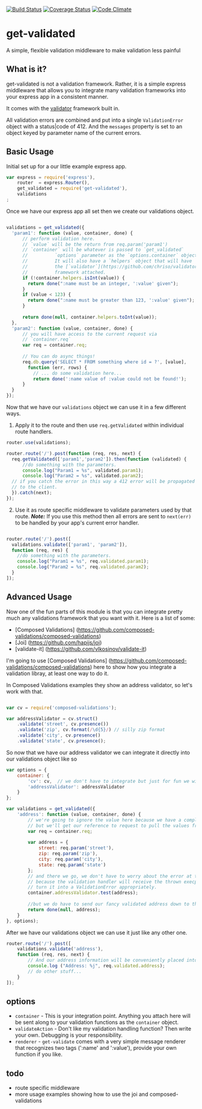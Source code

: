 [![Build Status](https://travis-ci.org/scull7/get-validated.svg)](https://travis-ci.org/scull7/get-validated)
[![Coverage Status](https://coveralls.io/repos/scull7/get-validated/badge.png)](https://coveralls.io/r/scull7/get-validated)
[![Code Climate](https://codeclimate.com/github/scull7/get-validated/badges/gpa.svg)](https://codeclimate.com/github/scull7/get-validated)

get-validated
=============

A simple, flexible validation middleware to make validation less painful

What is it?
-----------
get-validated is not a validation framework. Rather, it is a simple express
middleware that allows you to integrate many validation frameworks into your
express app in a consistent manner.

It comes with the [validator](https://github.com/chriso/validator.js) framework
built in. 

All validation errors are combined and put into a single `ValidationError` object
with a status|code of 412.  And the `messages` property is set to an object keyed
by parameter name of the current errors.

Basic Usage
-----------
Initial set up for a our little example express app.

```javascript
var express = require('express'),
    router  = express.Router(),
    get_validated = require('get-validated'),
    validations
;
```

Once we have our express app all set then we create our 
validations object.

```javascript

validations = get_validated({
  'param1': function (value, container, done) {
      // perform validation here.
      // `value` will be the return from req.param('param1')
      // `container` will be whatever is passed to `get_validated`
      //          `options` parameter as the `options.container` object
      //          It will also have a `helpers` object that will have
      //          the [`validator`](https://github.com/chriso/validator.js)
      //          framework attached.
      if (!container.helpers.isInt(value)) {
        return done(":name must be an integer, ':value' given");
      }
      if (value < 123) {
        return done(":name must be greater than 123, ':value' given");
      }
      
      return done(null, container.helpers.toInt(value));
  },
  'param2': function (value, container, done) {
      // you will have access to the current request via
      // `container.req`
      var req = container.req;
      
      // You can do async things!
      req.db.query('SELECT * FROM something where id = ?', [value],
        function (err, rows) {
          // ... do some validation here...
          return done(':name value of :value could not be found!');
      }
  }
});
```

Now that we have our `validations` object we can use it in a few different
ways.  

1. Apply it to the route and then use `req.getValidated` within individual 
  route handlers.

```javascript
router.use(validations);

router.route('/').post(function (req, res, next) {
  req.getValidated(['param1','param2']).then(function (validated) {
      //do something with the parameters.
      console.log("Param1 = %s", validated.param1);
      console.log("Param2 = %s", validated.param2);
  // if you catch the error in this way a 412 error will be propagated
  // to the client.
  }).catch(next);
});

```

2. Use it as route specific middleware to validate parameters used by
  that route. ***Note:*** If you use this method then all errors are sent
  to `next(err)` to be handled by your app's current error handler.
  
```javascript

router.route('/').post([
  validations.validate(['param1', 'param2']),
  function (req, res) {
    //do something with the parameters.
    console.log("Param1 = %s", req.validated.param1);
    console.log("Param2 = %s", req.validated.param2);
  }
]);
```

Advanced Usage
--------------
Now one of the fun parts of this module is that you can integrate pretty much any validations framework that you want
with it.  Here is a list of some:

* [Composed Validations] (https://github.com/composed-validations/composed-validations)
* [Joi] (https://github.com/hapijs/joi)
* [validate-it] (https://github.com/vlkosinov/validate-it)

I'm going to use [Composed Validations] (https://github.com/composed-validations/composed-validations) here to show
how you integrate a validation libray, at least one way to do it.

In Composed Validations examples they show an address validator, so let's work with that.  

```javascript

var cv = require('composed-validations');

var addressValidator = cv.struct()
    .validate('street', cv.presence())
    .validate('zip', cv.format(/\d{5}/) // silly zip format
    .validate('city', cv.presence()
    .validate('state', cv.presence();
```

So now that we have our address validator we can integrate it directly into our validations object like so

```javascript
var options = {
    container: {
        'cv': cv,  // we don't have to integrate but just for fun we will.
        'addressValidator': addressValidator
    }
};

var validations = get_validated({
    'address': function (value, container, done) {
        // we're going to ignore the value here because we have a complex type,
        // but we'll get our reference to request to pull the values from there.
        var req = container.req;
        
        var address = {
            street: req.param('street'),
            zip: req.param('zip'),
            city: req.param('city'),
            state: req.param('state')
        };
        // and there we go, we don't have to worry about the error at this point
        // because the validation handler will receive the thrown execption and 
        // turn it into a ValidationError appropriately.
        container.addressValidator.test(address);
        
        //but we do have to send our fancy validated address down to the user function.
        return done(null, address);
    }
}, options);
```

After we have our validations object we can use it just like any other one.

```javascript
router.route('/').post([
    validations.validate('address'),
    function (req, res, next) {
        // And our address information will be conveniently placed into the validated object.
        console.log ("Address: %j", req.validated.address);
        // do other stuff...
    }
]);
```

options
-------

* `container` - This is your integration point.  Anything you attach here will be
            sent along to your validation functions as the `container` object. 
* `validateAction` - Don't like my validation handling function? Then write your own.
            Debugging is your responsibility.
* `renderer` - `get-validate` comes with a very simple message renderer that recognizes
            two tags (':name' and ':value'), provide your own function if you like.

todo
----
* route specific middleware
* more usage examples showing how to use the joi and composed-validations

